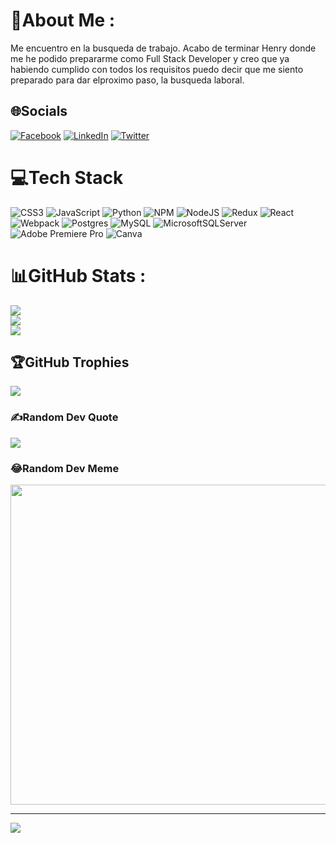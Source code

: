 
# 💫About Me :
Me encuentro en la busqueda de trabajo. Acabo de terminar Henry donde me he podido prepararme como Full Stack Developer y creo que ya habiendo cumplido con todos los requisitos puedo decir que me siento preparado para dar elproximo paso, la busqueda laboral.

## 🌐Socials
[![Facebook](https://img.shields.io/badge/Facebook-%231877F2.svg?logo=Facebook&logoColor=white)](https://facebook.com/jose.miro1) [![LinkedIn](https://img.shields.io/badge/LinkedIn-%230077B5.svg?logo=linkedin&logoColor=white)](https://linkedin.com/in/joseamiro) [![Twitter](https://img.shields.io/badge/Twitter-%231DA1F2.svg?logo=Twitter&logoColor=white)](https://twitter.com/joseamiro) 

# 💻Tech Stack
![CSS3](https://img.shields.io/badge/css3-%231572B6.svg?style=plastic&logo=css3&logoColor=white) ![JavaScript](https://img.shields.io/badge/javascript-%23323330.svg?style=plastic&logo=javascript&logoColor=%23F7DF1E) ![Python](https://img.shields.io/badge/python-3670A0?style=plastic&logo=python&logoColor=ffdd54) ![NPM](https://img.shields.io/badge/NPM-%23000000.svg?style=plastic&logo=npm&logoColor=white) ![NodeJS](https://img.shields.io/badge/node.js-6DA55F?style=plastic&logo=node.js&logoColor=white) ![Redux](https://img.shields.io/badge/redux-%23593d88.svg?style=plastic&logo=redux&logoColor=white) ![React](https://img.shields.io/badge/react-%2320232a.svg?style=plastic&logo=react&logoColor=%2361DAFB) ![Webpack](https://img.shields.io/badge/webpack-%238DD6F9.svg?style=plastic&logo=webpack&logoColor=black) ![Postgres](https://img.shields.io/badge/postgres-%23316192.svg?style=plastic&logo=postgresql&logoColor=white) ![MySQL](https://img.shields.io/badge/mysql-%2300f.svg?style=plastic&logo=mysql&logoColor=white) ![MicrosoftSQLServer](https://img.shields.io/badge/Microsoft%20SQL%20Sever-CC2927?style=plastic&logo=microsoft%20sql%20server&logoColor=white) ![Adobe Premiere Pro](https://img.shields.io/badge/Adobe%20Premiere%20Pro-9999FF.svg?style=plastic&logo=Adobe%20Premiere%20Pro&logoColor=white) ![Canva](https://img.shields.io/badge/Canva-%2300C4CC.svg?style=plastic&logo=Canva&logoColor=white)
# 📊GitHub Stats :
![](https://github-readme-stats.vercel.app/api?username=Joseacode&theme=vue-dark&hide_border=true&include_all_commits=false&count_private=true)<br/>
![](https://github-readme-streak-stats.herokuapp.com/?user=Joseacode&theme=vue-dark&hide_border=true)<br/>
![](https://github-readme-stats.vercel.app/api/top-langs/?username=Joseacode&theme=vue-dark&hide_border=true&include_all_commits=false&count_private=true&layout=compact)

## 🏆GitHub Trophies
![](https://github-profile-trophy.vercel.app/?username=Joseacode&theme=radical&no-frame=true&no-bg=true&margin-w=4)

### ✍️Random Dev Quote
![](https://quotes-github-readme.vercel.app/api?type=horizontal&theme=gruvbox)

### 😂Random Dev Meme
<img src="https://random-memer.herokuapp.com/" width="512px"/>

---
[![](https://visitcount.itsvg.in/api?id=Joseacode&icon=2&color=2)](https://visitcount.itsvg.in)

